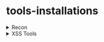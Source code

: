 # tools-installations
<details><summary>Recon</summary></details>
<details>
  <summary>XSS Tools</summary>
  
  # XSStrike
  
  ### Installations
  
  ```
  sudo mkdir -p /opt/xss
  cd /opt/xss/
  sudo git clone https://github.com/s0md3v/XSStrike.git
  cd XSStrike
  pip3 install -r requirements.txt
  sudo chmod +x xsstrike.py
  ```
</details>
